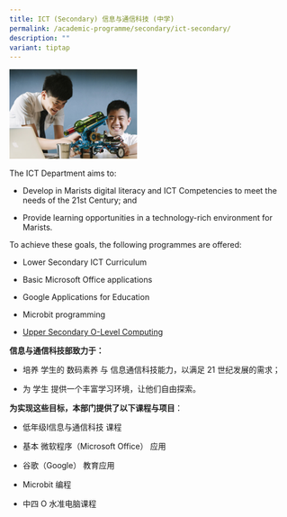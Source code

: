 ```yaml
---
title: ICT (Secondary) 信息与通信科技 (中学)
permalink: /academic-programme/secondary/ict-secondary/
description: ""
variant: tiptap
---
```

<div class="isomer-image-wrapper">
<img style="width:45%" height="auto" width="100%" src="/images/ictsecondary.jpg">
</div>
<p>The ICT Department aims to:</p>
<ul data-tight="true" class="tight">
<li>
<p>Develop in Marists digital literacy and ICT Competencies to meet the needs
of the 21st Century; and&nbsp;</p>
</li>
<li>
<p>Provide learning opportunities in a technology-rich environment for Marists.</p>
</li>
</ul>
<p>To achieve these goals, the following programmes are offered:</p>
<ul data-tight="true" class="tight">
<li>
<p>Lower Secondary ICT Curriculum</p>
</li>
<li>
<p>Basic Microsoft Office applications</p>
</li>
<li>
<p>Google Applications for Education</p>
</li>
<li>
<p>Microbit programming</p>
</li>
<li>
<p><a href="/programmes/secondary/academic-programme/computing" rel="noopener noreferrer nofollow" target="_blank">Upper Secondary O-Level Computing</a>
</p>
</li>
</ul>
<p></p>
<p><strong>信息与通信科技部致力于：</strong>
</p>
<ul>
<li>
<p>培养 学生的 数码素养 与 信息通信科技能力，以满足 21 世纪发展的需求；</p>
</li>
<li>
<p>为 学生 提供一个丰富学习环境，让他们自由探索。
<br>
</p>
</li>
</ul>
<p><strong>为实现这些目标，本部门提供了以下课程与项目</strong>：</p>
<ul>
<li>
<p>低年级I信息与通信科技 课程</p>
</li>
<li>
<p>基本 微软程序（Microsoft Office） 应用</p>
</li>
<li>
<p>谷歌（Google） 教育应用</p>
</li>
<li>
<p>Microbit 编程</p>
</li>
<li>
<p>中四 O 水准电脑课程</p>
</li>
</ul>
<p></p>